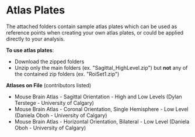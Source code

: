 Atlas Plates
===========

The attached folders contain sample atlas plates which can be used as reference points when creating your own atlas plates, or could be applied directly to your analysis.

**To use atlas plates**:
- Download the zipped folders
- Unzip only the main folders (ex. "Sagittal_HighLevel.zip") but **not** any of the contained zip folders (ex. "RoiSet1.zip")

**Atlases on File** (contributors listed)
- Mouse Brain Atlas - Sagittal Orientation - High and Low Levels (Dylan Terstege - University of Calgary)
- Mouse Brain Atlas - Coronal Orientation, Single Hemisphere - Low Level (Daniela Oboh - University of Calgary)
- Mouse Brain Atlas - Horizontal Orientation, Bilateral - Low Level (Daniela Oboh - University of Calgary)

